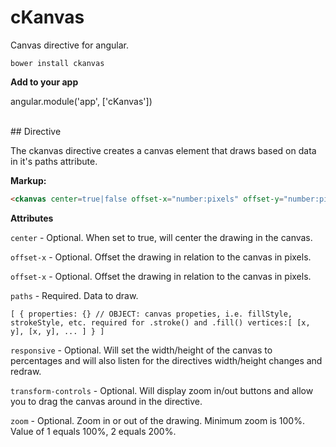 # cKanvas
Canvas directive for angular.

``bower install ckanvas``

**Add to your app**  

angular.module('app', ['cKanvas'])

<br />
## Directive

The ckanvas directive creates a canvas element that draws based on data in it's paths attribute.

**Markup:**
```html
<ckanvas center=true|false offset-x="number:pixels" offset-y="number:pixels" paths="pathArray" responsive=true|false transform-controls=true|false  zoom="number:1===100"></ckanvas>
```
**Attributes**  

  ``center`` - Optional. When set to true, will center the drawing in the canvas.  

  ``offset-x`` - Optional. Offset the drawing in relation to the canvas in pixels.  

  ``offset-x`` - Optional. Offset the drawing in relation to the canvas in pixels.  

  ``paths`` - Required. Data to draw.  

  ``
    [
      {
            properties: {} // OBJECT: canvas propeties, i.e. fillStyle, strokeStyle, etc. required for .stroke() and .fill()
            vertices:[
                [x, y],
                [x, y],
                ...
            ]
        }
    ]
  ``

  ``responsive`` - Optional. Will set the width/height of the canvas to percentages and will also listen for the directives width/height changes and redraw.  

  ``transform-controls`` - Optional. Will display zoom in/out buttons and allow you to drag the canvas around in the directive.  

  ``zoom`` - Optional. Zoom in or out of the drawing. Minimum zoom is 100%. Value of 1 equals 100%, 2 equals 200%.

